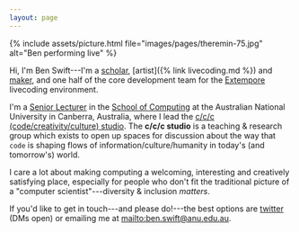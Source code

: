 ```yaml
---
layout: page
---
```


{% include assets/picture.html file="images/pages/theremin-75.jpg" alt="Ben performing live" %}

Hi, I'm Ben Swift---I'm a
[scholar](https://scholar.google.com/citations?user=OQdYgLEAAAAJ), [artist]({%
link livecoding.md %}) and [maker](https://github.com/benswift), and one half of
the core development team for the
[Extempore](https://github.com/digego/extempore) livecoding environment.

I'm a [Senior Lecturer](https://cecs.anu.edu.au/people/ben-swift) in the [School
of Computing](https://cs.anu.edu.au/) at the Australian National University in
Canberra, Australia, where I lead the [c/c/c (code/creativity/culture)
studio](https://cs.anu.edu.au/code-creativity-culture/). The **c/c/c studio** is
a teaching & research group which exists to open up spaces for discussion about
the way that `code` is shaping flows of information/culture/humanity in today's
(and tomorrow's) world.

I care a lot about making computing a welcoming, interesting and creatively
satisfying place, especially for people who don't fit the traditional picture of
a "computer scientist"---diversity & inclusion _matters_.

If you'd like to get in touch---and please do!---the best options are
[twitter](https://twitter.com/benswift) (DMs open) or emailing me at
<mailto:ben.swift@anu.edu.au>.
